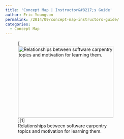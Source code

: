 ```yaml
---
title: 'Concept Map | Instructor&#8217;s Guide'
author: Eric Youngson
permalink: /2014/09/concept-map-instructors-guide/
categories:
  - Concept Map
---
```

<figure id="attachment_8793" style="width: 300px;" class="wp-caption alignnone">[<img class="size-medium wp-image-8793" alt="Relationships between software carpentry topics and motivation for learning them." src="http://teaching.software-carpentry.org/wp-content/uploads/2014/08/ConceptMap-SWC-300x225.jpeg" width="300" height="225" />][1]<figcaption class="wp-caption-text">Relationships between software carpentry topics and motivation for learning them.</figcaption></figure>

 [1]: http://teaching.software-carpentry.org/wp-content/uploads/2014/08/ConceptMap-SWC.jpeg
